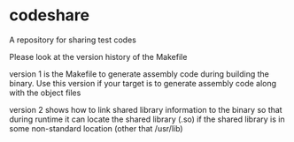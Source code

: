 # codeshare
A repository for sharing test codes


Please look at the version history of the Makefile

version 1 is the Makefile to generate assembly code during building the binary. Use this version if your target is to generate assembly code along with the object files

version 2 shows how to link shared library information to the binary so that during runtime it can locate the shared library (.so) if the shared library is in some non-standard location (other that /usr/lib)

